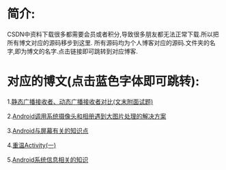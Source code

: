 简介:
====
CSDN中资料下载很多都需要会员或者积分,导致很多朋友都无法正常下载.所以把所有博文对应的源码移步到这里.
所有源码均为个人博客对应的源码.文件夹的名字,即为博文的名字.点击链接即可跳转到对应博客.



对应的博文(点击蓝色字体即可跳转):
====

1.[静态广播接收者、动态广播接收者对比(文末附面试题)](http://blog.csdn.net/gaolh89/article/details/53153698)

2.[Android调用系统摄像头和相册遇到大图片处理的解决方案](http://blog.csdn.net/gaolh89/article/details/54835024)

3.[Android与屏幕有关的知识点](http://blog.csdn.net/gaolh89/article/details/78755918)

4.[重温Activity(一)](http://blog.csdn.net/gaolh89/article/details/78806367)

5.[Android系统信息相关的知识 ](http://blog.csdn.net/gaolh89/article/details/78828134)

